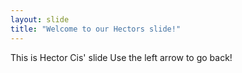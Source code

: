 ```yaml
---
layout: slide
title: "Welcome to our Hectors slide!"
---
```

This is Hector Cis' slide
Use the left arrow to go back!